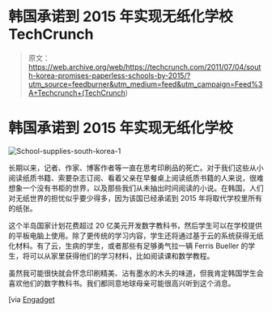 # 韩国承诺到 2015 年实现无纸化学校 TechCrunch

> 原文：<https://web.archive.org/web/https://techcrunch.com/2011/07/04/south-korea-promises-paperless-schools-by-2015/?utm_source=feedburner&utm_medium=feed&utm_campaign=Feed%3A+Techcrunch+(TechCrunch>)

# 韩国承诺到 2015 年实现无纸化学校

![](img/cee03e90f9f5bd38a7a75ea17eebaf3f.png "School-supplies-south-korea-1")

长期以来，记者、作家、博客作者等一直在思考印刷品的死亡。对于我们这些从小阅读纸质书籍、索要杂志订阅、看着父亲在早餐桌上阅读纸质书籍的人来说，很难想象一个没有书柜的世界，以及那些我们从未抽出时间阅读的小说。在韩国，人们对无纸世界的担忧似乎要少得多，因为该国已经承诺到 2015 年将取代学校里所有的纸张。

这个半岛国家计划花费超过 20 亿美元开发数字教科书，然后学生可以在学校提供的平板电脑上使用。除了更传统的学习内容，学生还将通过基于云的系统获得无纸化材料。有了云，生病的学生，或者那些有足够勇气拉一辆 Ferris Bueller 的学生，将可以从家里获得他们的学习材料，比如阅读课和数学教程。

虽然我可能很快就会怀念印刷精美、沾有墨水的木头的味道，但我肯定韩国学生会喜欢他们的数字教科书。我们都同意地球母亲可能很高兴听到这个消息。

[via [Engadget](https://web.archive.org/web/20230204221953/http://www.engadget.com/2011/07/03/south-korea-plans-to-convert-all-textbooks-to-digital-swap-back/)